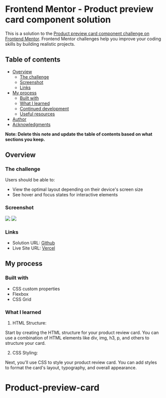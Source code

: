 # Frontend Mentor - Product preview card component solution

This is a solution to the [Product preview card component challenge on Frontend Mentor](https://www.frontendmentor.io/challenges/product-preview-card-component-GO7UmttRfa). Frontend Mentor challenges help you improve your coding skills by building realistic projects. 

## Table of contents

- [Overview](#overview)
  - [The challenge](#the-challenge)
  - [Screenshot](#screenshot)
  - [Links](#links)
- [My process](#my-process)
  - [Built with](#built-with)
  - [What I learned](#what-i-learned)
  - [Continued development](#continued-development)
  - [Useful resources](#useful-resources)
- [Author](#author)
- [Acknowledgments](#acknowledgments)

**Note: Delete this note and update the table of contents based on what sections you keep.**

## Overview

### The challenge

Users should be able to:

- View the optimal layout depending on their device's screen size
- See hover and focus states for interactive elements

### Screenshot

![](./images/Screenshot%202023-09-26%20210426.jpg.jpg)
![](./images/Screenshot%202023-09-26%20210454.jpg.jpg)


### Links

- Solution URL: [Github](https://github.com/Hafizshkr/Product-preview-card)
- Live Site URL: [Vercel](https://product-preview-card-git-main-hafizshkrs-projects.vercel.app/)

## My process

### Built with


- CSS custom properties
- Flexbox
- CSS Grid

### What I learned

1. HTML Structure:

Start by creating the HTML structure for your product review card. You can use a combination of HTML elements like div, img, h3, p, and others to structure your card.

2. CSS Styling:

Next, you'll use CSS to style your product review card. You can add styles to format the card's layout, typography, and overall appearance. 



# Product-preview-card
